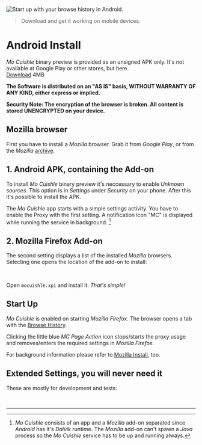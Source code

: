 ![](../images/android-startup.png "Start up with your browse history in Android.")

> Download and get it working on mobile devices.
# Android Install

*Mo Cuishle* binary preview is provided as an unsigned APK only. It's not 
available at Google Play or other stores, but here.<br><a class="button info" 
href="../mocuishle-binary-preview/mocuishle-1.0-20160926.apk">Download</a> 4MB
<!--more-->

**The Software is distributed on an "AS IS" basis, WITHOUT WARRANTY OF ANY KIND, 
either express or implied.**

**Security Note: The encryption of the browser is broken. All content is stored 
UNENCRYPTED on your device.**

## Mozilla browser

First you have to install a *Mozilla* browser. Grab it from *Google Play*, or 
from the *Mozilla* [archive](https://ftp.mozilla.org/pub/mobile/releases/). 

## 1. Android APK, containing the Add-on

To install *Mo Cuishle* binary preview it's neccessary to enable *Unknown 
sources*. This option is in *Settings* under *Security* on your phone. After 
this it's possible to install the APK.

The *Mo Cuishle* app starts with a simple settings activity. You have to enable 
the Proxy with the first setting. A notification icon "MC" is displayed while 
running the service in background. [^1]

## 2. Mozilla Firefox Add-on

The second setting displays a list of the installed *Mozilla* browsers. 
Selecting one opens the location of the add-on to install:

<img class="" src="../images/android-settings-activity.png" alt="">
<img class="" src="../images/android-browser-extension.png" alt="">

Open `mocuishle.xpi` and install it. *That's simple!* 

## Start Up

*Mo Cuishle* is enabled on starting *Mozilla Firefox*. The browser opens a tab 
with the [Browse History](../_posts/2016-01-22-browse-history.md). 

Clicking the little blue *MC Page Action* icon stops/starts the proxy usage and 
removes/enters the required settings in *Mozilla Firefox*.

For background information please refer to 
[Mozilla Install](../_posts/2016-01-17-mozilla-install.md#other-browsers-settings), too. 

## Extended Settings, you will never need it

These are mostly for development and tests: 

<img class="" src="../images/android-extended-settings-1.png" alt="">
<img class="" src="../images/android-extended-settings-2.png" alt="">

---

[^1]: *Mo Cuishle* consists of an app and a *Mozilla* add-on separated since 
      *Android* has it's *Dalvik* runtime. The *Mozilla* add-on can't spawn a 
      *Java* process so the *Mo Cuishle* service has to be up and running always. 
